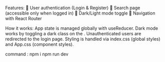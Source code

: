 Features:
🔐 User authentication (Login & Register)
🔎 Search page (accessible only when logged in)
🌙 Dark/Light mode toggle
🧭 Navigation with React Router

How it works: 
App state is managed globally with useReducer.
Dark mode works by toggling a dark class on the <body>.
Unauthenticated users are redirected to the login page.
Styling is handled via index.css (global styles) and App.css (component styles).


command :
npm i
npm run dev



